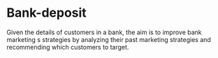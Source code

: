 # Bank-deposit
Given the details of customers in a bank, the aim is to improve bank marketing s strategies by analyzing their past marketing strategies and recommending which customers to target.
